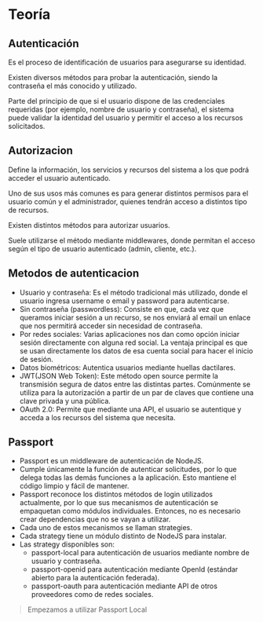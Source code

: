 # Teoría

## Autenticación

Es el proceso de identificación de usuarios para asegurarse su identidad.

Existen diversos métodos para probar la autenticación, siendo la contraseña el más conocido y utilizado.

Parte del principio de que si el usuario dispone de las credenciales requeridas (por ejemplo, nombre de usuario y contraseña), el sistema puede validar la identidad del usuario y permitir el acceso a los recursos solicitados.

## Autorizacion

Define la información, los servicios y recursos del sistema a los que podrá acceder el usuario autenticado.

Uno de sus usos más comunes es para generar distintos permisos para el usuario común y el administrador, quienes tendrán acceso a distintos tipo de recursos.

Existen distintos métodos para autorizar usuarios.

Suele utilizarse el método mediante middlewares, donde permitan el acceso según el tipo de usuario autenticado (admin, cliente, etc.).

## Metodos de autenticacion

- Usuario y contraseña: Es el método tradicional más utilizado, donde el usuario ingresa username o email y password para autenticarse. 
- Sin contraseña (passwordless): Consiste en que, cada vez que queramos iniciar sesión a un recurso, se nos enviará al email un enlace que nos permitirá acceder sin necesidad de contraseña. 
- Por redes sociales: Varias aplicaciones nos dan como opción iniciar sesión directamente con alguna red social. La ventaja principal es que se usan directamente los datos de esa cuenta social para hacer el inicio de sesión. 
- Datos biométricos: Autentica usuarios mediante huellas dactilares.
- JWT(JSON Web Token): Este método open source permite la transmisión segura de datos entre las distintas partes. Comúnmente se utiliza para la autorización a partir de un par de claves que contiene una clave privada y una pública. 
- OAuth 2.0: Permite que mediante una API, el usuario se autentique y acceda a los recursos del sistema que necesita.

## Passport

- Passport es un middleware de autenticación de NodeJS.
- Cumple únicamente la función de autenticar solicitudes, por lo que delega todas las demás funciones a la aplicación. Esto mantiene el código limpio y fácil de mantener.
- Passport reconoce los distintos métodos de login utilizados actualmente, por lo que sus mecanismos de autenticación se empaquetan como módulos individuales. Entonces, no es necesario crear dependencias que no se vayan a utilizar.
- Cada uno de estos mecanismos se llaman strategies.
- Cada strategy tiene un módulo distinto de NodeJS para instalar.
- Las strategy disponibles son:
	- passport-local para autenticación de usuarios mediante nombre de usuario y contraseña.
	- passport-openid para autenticación mediante OpenId (estándar abierto para la autenticación federada).
	- passport-oauth para autenticación mediante API de otros proveedores como de redes sociales.

> Empezamos a utilizar Passport Local
